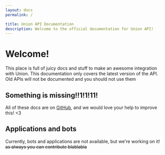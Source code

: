 ```yaml
---
layout: docs
permalink: /

title: Union API Documentation
description: Welcome to the official documentation for Union API!
---
```


# Welcome!

This place is full of juicy docs and stuff to make an awesome integration with
Union. This documentation only covers the latest version of the API. Old APIs
will not be documented and you should not use them

## Something is missing!!1!1!11!

All of these docs are on [GitHub](https://github.com/Union-Chat/Union-Server), and
we would love your help to improve this! <3

## Applications and bots 

Currently, bots and applications are not available, but we're working on it!
~~as always you can contribute blablabla~~
